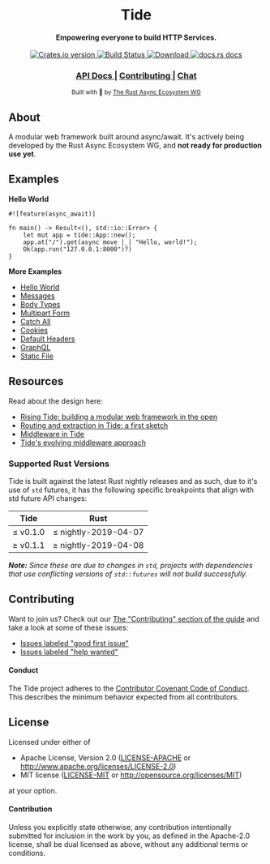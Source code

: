 <h1 align="center">Tide</h1>
<div align="center">
 <strong>
   Empowering everyone to build HTTP Services.
 </strong>
</div>

<br />

<div align="center">
  <!-- Crates version -->
  <a href="https://crates.io/crates/tide">
    <img src="https://img.shields.io/crates/v/tide.svg?style=flat-square"
    alt="Crates.io version" />
  </a>
  <!-- Build Status -->
  <a href="https://travis-ci.org/rustasync/tide">
    <img src="https://img.shields.io/travis/rustasync/tide.svg?style=flat-square"
      alt="Build Status" />
  </a>
  <!-- Downloads -->
  <a href="https://crates.io/crates/tide">
    <img src="https://img.shields.io/crates/d/tide.svg?style=flat-square"
      alt="Download" />
  </a>
  <!-- docs.rs docs -->
  <a href="https://docs.rs/tide">
    <img src="https://img.shields.io/badge/docs-latest-blue.svg?style=flat-square"
      alt="docs.rs docs" />
  </a>
</div>

<div align="center">
  <h3>
    <a href="https://docs.rs/tide">
      API Docs
    </a>
    <span> | </span>
    <a href="https://github.com/rustasync/tide/blob/master/.github/CONTRIBUTING.md">
      Contributing
    </a>
    <span> | </span>
    <a href="https://discordapp.com/channels/442252698964721669/474974025454452766">
      Chat
    </a>
  </h3>
</div>

<div align="center">
  <sub>Built with 🌊 by <a href="https://github.com/rustasync">The Rust Async Ecosystem WG</a>
</div>

## About

A modular web framework built around async/await. It's actively being developed by the Rust Async
Ecosystem WG, and **not ready for production use yet**.

## Examples

**Hello World**

```rust,no_run
#![feature(async_await)]

fn main() -> Result<(), std::io::Error> {
    let mut app = tide::App::new();
    app.at("/").get(async move |_| "Hello, world!");
    Ok(app.run("127.0.0.1:8000")?)
}
```

**More Examples**

- [Hello World](https://github.com/rustasync/tide/tree/master/examples/src/bin/hello.rs)
- [Messages](https://github.com/rustasync/tide/tree/master/examples/src/bin/messages.rs)
- [Body Types](https://github.com/rustasync/tide/tree/master/examples/src/bin/body_types.rs)
- [Multipart Form](https://github.com/rustasync/tide/tree/master/examples/src/bin/multipart_form.rs)
- [Catch All](https://github.com/rustasync/tide/tree/master/examples/src/bin/catch_all.rs)
- [Cookies](https://github.com/rustasync/tide/tree/master/examples/src/bin/cookies.rs)
- [Default Headers](https://github.com/rustasync/tide/tree/master/examples/src/bin/default_headers.rs)
- [GraphQL](https://github.com/rustasync/tide/tree/master/examples/src/bin/graphql.rs)
- [Static File](https://github.com/rustasync/tide/blob/master/examples/src/bin/staticfile.rs)

## Resources

Read about the design here:

- [Rising Tide: building a modular web framework in the open](https://rustasync.github.io/team/2018/09/11/tide.html)
- [Routing and extraction in Tide: a first sketch](https://rustasync.github.io/team/2018/10/16/tide-routing.html)
- [Middleware in Tide](https://rustasync.github.io/team/2018/11/07/tide-middleware.html)
- [Tide's evolving middleware approach](https://rustasync.github.io/team/2018/11/27/tide-middleware-evolution.html)

### Supported Rust Versions

Tide is built against the latest Rust nightly releases and as such, due to it's use of `std` futures,
it has the following specific breakpoints that align with std future API changes:

| Tide        | Rust                    |
| ----------- | ----------------------- |
| &le; v0.1.0 | &le; nightly-2019-04-07 |
| &ge; v0.1.1 | &ge; nightly-2019-04-08 |

_**Note:** Since these are due to changes in `std`, projects with dependencies that use conflicting versions of `std::futures` will not build successfully._

## Contributing

Want to join us? Check out our [The "Contributing" section of the
guide][contributing] and take a look at some of these issues:

- [Issues labeled "good first issue"][good-first-issue]
- [Issues labeled "help wanted"][help-wanted]

#### Conduct

The Tide project adheres to the [Contributor Covenant Code of
Conduct](https://github.com/rustasync/tide/blob/master/.github/CODE_OF_CONDUCT.md). This
describes the minimum behavior expected from all contributors.

## License

Licensed under either of

- Apache License, Version 2.0 ([LICENSE-APACHE](LICENSE-APACHE) or http://www.apache.org/licenses/LICENSE-2.0)
- MIT license ([LICENSE-MIT](LICENSE-MIT) or http://opensource.org/licenses/MIT)

at your option.

#### Contribution

Unless you explicitly state otherwise, any contribution intentionally submitted
for inclusion in the work by you, as defined in the Apache-2.0 license, shall be
dual licensed as above, without any additional terms or conditions.

[releases]: https://github.com/rustasync/tide/releases
[contributing]: https://github.com/rustasync/tide/blob/master/.github/CONTRIBUTING.md
[good-first-issue]: https://github.com/rustasync/tide/labels/good%20first%20issue
[help-wanted]: https://github.com/rustasync/tide/labels/help%20wanted
